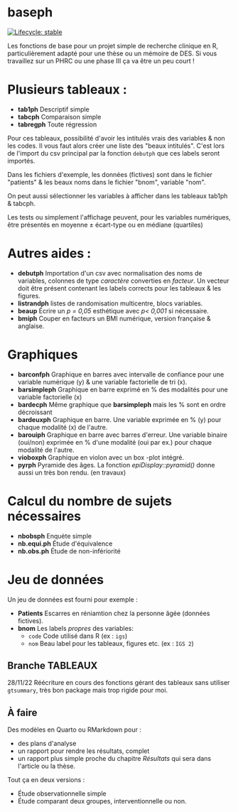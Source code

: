 # baseph

  <!-- badges: start -->
  [![Lifecycle: stable](https://img.shields.io/badge/lifecycle-stable-brightgreen.svg)](https://lifecycle.r-lib.org/articles/stages.html#stable)
  <!-- badges: end -->
  
Les fonctions de base pour un projet simple de recherche clinique en R, particulièrement adapté pour une thèse ou un mémoire de DES. Si vous travaillez sur un PHRC ou une phase III ça va être un peu court !


# Plusieurs tableaux : 
- **tab1ph** Descriptif simple
- **tabcph** Comparaison simple
- **tabregph** Toute régression

Pour ces tableaux, possibilité d'avoir les intitulés vrais des variables & non les codes. Il vous faut alors créer une liste des "beaux intitulés". C'est lors de l'import du csv principal par la fonction `debutph` que ces labels seront importés.

Dans les fichiers d'exemple, les données (fictives) sont dans le fichier "patients" & les beaux noms dans le fichier "bnom", variable "nom".

On peut aussi sélectionner les variables à afficher dans les tableaux tab1ph & tabcph. 

Les tests ou simplement l'affichage peuvent, pour les variables numériques, être présentés en moyenne ± écart-type ou en médiane (quartiles)



# Autres aides : 
- **debutph** Importation d'un csv avec normalisation des noms de variables, colonnes de type *caractère* converties en *facteur*. Un vecteur doit être présent contenant les labels corrects pour les tableaux & les figures.
- **listrandph** listes de randomisation multicentre, blocs variables.
- **beaup** Écrire un *p = 0,05* esthétique avec *p< 0,001* si nécessaire.
- **bmiph** Couper en facteurs un BMI numérique, version française & anglaise.

# Graphiques
 - **barconfph** Graphique en barres avec intervalle de confiance pour une variable numérique (y) & une variable factorielle de tri (x).
- **barsimpleph** Graphique en barre exprimé en %  des modalités pour une variable factorielle (x) 
- **bardecph**  Même graphique que **barsimpleph** mais les % sont en ordre décroissant
- **bardeuxph** Graphique en barre. Une variable exprimée en % (y) pour chaque modalité (x) de l'autre.
- **barouiph** Graphique en barre avec barres d'erreur. Une variable
  binaire (oui/non) exprimée en % d'une modalité (oui par ex.) pour
  chaque modalité de l'autre.
- **vioboxph** Graphique en violon avec un box -plot intégré.
- **pyrph** Pyramide des âges. La fonction *epiDisplay::pyramid()* donne aussi un très bon rendu. (en travaux)

# Calcul du nombre de sujets nécessaires

- **nbobsph** Enquète simple
- **nb.equi.ph** Étude d'équivalence
- **nb.obs.ph** Étude de non-infériorité

# Jeu de données

Un jeu de données est fourni pour exemple : 

- **Patients** Escarres en réniamtion chez la personne âgée (données fictives).
- **bnom** Les labels *propres* des variables: 
    - `code` Code utilisé dans R (ex : `igs`)
    - `nom` Beau label pour les tableaux, figures etc.  (ex : `IGS 2`)

## Branche TABLEAUX

28/11/22 Réécriture en cours des fonctions gérant des tableaux sans utiliser `gtsummary`, très bon package mais trop rigide pour moi.


## À faire

Des modèles en Quarto ou RMarkdown pour :

- des plans d'analyse
- un rapport pour rendre les résultats, complet
- un rapport plus simple proche du chapitre *Résultats* qui sera dans l'article ou la thèse. 

Tout ça en deux versions : 

- Étude observationnelle simple
- Étude comparant deux groupes, interventionnelle ou non. 
